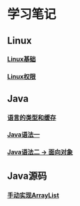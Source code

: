 # 学习笔记

## Linux
#### [Linux基础](https://github.com/huangchucai/BEE-blog/issues/2)
#### [Linux权限](https://github.com/huangchucai/BEE-blog/issues/1)

## Java
#### [语言的类型和缓存](https://github.com/huangchucai/BEE-blog/issues/3)
#### [Java语法一](https://github.com/huangchucai/BEE-blog/issues/5)
#### [Java语法二 -> 面向对象](https://github.com/huangchucai/BEE-blog/issues/4)

## Java源码
#### [手动实现ArrayList](https://github.com/huangchucai/BEE-blog/issues/6)  
